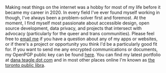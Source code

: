 Making neat things on the internet was a hobby for most of my life before it became my career in 2020. In every field I've ever found myself working in though, I've always been a problem-solver first and foremost. At the moment, I find myself most passionate about accessible design, open source development, data privacy, and projects that intersect with advocacy (particularly for the queer and trans communities). Please feel free to [email me](mailto:dana.r.teagle@gmail.com) if you have a question about any of my apps or websites, or if there's a project or opportunity you think I'd be a particularly good fit for. If you want to send me any encrypted communications or documents, my OpenPGP public key can be found [here](https://danateagle.com/data/rusty-pgp.asc). You can find my latest portfolio at [dana teagle dot com](https://danateagle.com) and in most other places online I'm known as [the toronto public libra](http://torontopubliclibra.com).
